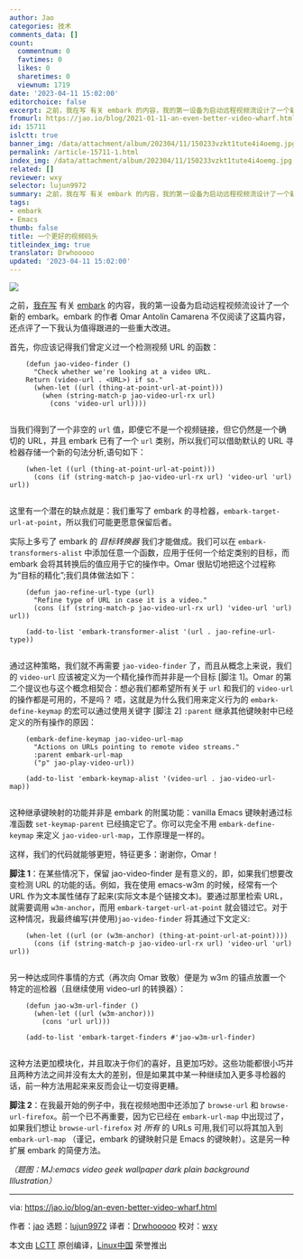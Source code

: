 ```yaml
---
author: Jao
categories: 技术
comments_data: []
count:
  commentnum: 0
  favtimes: 0
  likes: 0
  sharetimes: 0
  viewnum: 1719
date: '2023-04-11 15:02:00'
editorchoice: false
excerpt: 之前，我在写 有关 embark 的内容，我的第一设备为启动远程视频流设计了一个新的 embark。
fromurl: https://jao.io/blog/2021-01-11-an-even-better-video-wharf.html
id: 15711
islctt: true
banner_img: /data/attachment/album/202304/11/150233vzkt1tute4i4oemg.jpg
permalink: /article-15711-1.html
index_img: /data/attachment/album/202304/11/150233vzkt1tute4i4oemg.jpg.thumb.jpg
related: []
reviewer: wxy
selector: lujun9972
summary: 之前，我在写 有关 embark 的内容，我的第一设备为启动远程视频流设计了一个新的 embark。
tags:
- embark
- Emacs
thumb: false
title: 一个更好的视频码头
titleindex_img: true
translator: Drwhooooo
updated: '2023-04-11 15:02:00'
---
```


![](/data/attachment/album/202304/11/150233vzkt1tute4i4oemg.jpg)


之前，[我在写](https://jao.io/blog/2021-01-09-embarking-videos.html) 有关 [embark](https://github.com/oantolin/embark) 的内容，我的第一设备为启动远程视频流设计了一个新的 embark。embark 的作者 Omar Antolín Camarena 不仅阅读了这篇内容，还点评了一下我认为值得跟进的一些重大改进。


首先，你应该记得我们曾定义过一个检测视频 URL 的函数：



```
    (defun jao-video-finder ()
      "Check whether we're looking at a video URL.
    Return (video-url . <URL>) if so."
      (when-let ((url (thing-at-point-url-at-point)))
        (when (string-match-p jao-video-url-rx url)
          (cons 'video-url url))))


```

当我们得到了一个非空的 `url` 值，即便它不是一个视频链接，但它仍然是一个确切的 URL，并且 embark 已有了一个 `url` 类别，所以我们可以借助默认的 URL 寻检器存储一个新的句法分析,语句如下：



```
    (when-let ((url (thing-at-point-url-at-point)))
      (cons (if (string-match-p jao-video-url-rx url) 'video-url 'url) url))


```

这里有一个潜在的缺点就是：我们重写了 embark 的寻检器，`embark-target-url-at-point`，所以我们可能更愿意保留后者。


实际上多亏了 embark 的 *目标转换器* 我们才能做成。我们可以在 `embark-transformers-alist` 中添加任意一个函数，应用于任何一个给定类别的目标，而 embark 会将其转换后的值应用于它的操作中。Omar 很贴切地把这个过程称为“目标的精化”;我们具体做法如下：



```
    (defun jao-refine-url-type (url)
      "Refine type of URL in case it is a video."
      (cons (if (string-match-p jao-video-url-rx url) 'video-url 'url) url))

    (add-to-list 'embark-transformer-alist '(url . jao-refine-url-type))


```

通过这种策略，我们就不再需要 `jao-video-finder` 了，而且从概念上来说，我们的 `video-url` 应该被定义为一个精化操作而并非是一个目标 [脚注 1]。Omar 的第二个提议也与这个概念相契合：想必我们都希望所有关于 `url` 和我们的 `video-url` 的操作都是可用的，不是吗？ 唔，这就是为什么我们用来定义行为的 `embark-define-keymap` 的宏可以通过使用关键字 [脚注 2] `:parent` 继承其他键映射中已经定义的所有操作的原因：



```
    (embark-define-keymap jao-video-url-map
      "Actions on URLs pointing to remote video streams."
      :parent embark-url-map
      ("p" jao-play-video-url))

    (add-to-list 'embark-keymap-alist '(video-url . jao-video-url-map))


```

这种继承键映射的功能并非是 embark 的附属功能：vanilla Emacs 键映射通过标准函数 `set-keymap-parent` 已经搞定它了。你可以完全不用 `embark-define-keymap` 来定义 `jao-video-url-map`，工作原理是一样的。


这样，我们的代码就能够更短，特征更多：谢谢你，Omar！


**脚注 1**：在某些情况下，保留 jao-video-finder 是有意义的，即，如果我们想要改变检测 URL 的功能的话。例如，我在使用 emacs-w3m 的时候，经常有一个 URL 作为文本属性储存了起来(实际文本是个链接文本)。要通过那里检索 URL，就需要调用 `w3m-anchor`，而用 `embark-target-url-at-point` 就会错过它。对于这种情况，我最终编写(并使用)`jao-video-finder` 将其通过下文定义:



```
    (when-let ((url (or (w3m-anchor) (thing-at-point-url-at-point))))
      (cons (if (string-match-p jao-video-url-rx url) 'video-url 'url) url))


```

另一种达成同件事情的方式（再次向 Omar 致敬）便是为 w3m 的锚点放置一个特定的巡检器（且继续使用 video-url 的转换器）：



```
    (defun jao-w3m-url-finder ()
      (when-let ((url (w3m-anchor)))
        (cons 'url url)))

    (add-to-list 'embark-target-finders #'jao-w3m-url-finder)


```

这种方法更加模块化，并且取决于你们的喜好，且更加巧妙。这些功能都很小巧并且两种方法之间并没有太大的差别，但是如果其中某一种继续加入更多寻检器的话，前一种方法用起来来反而会让一切变得更糟。


**脚注 2**：在我最开始的例子中，我在视频地图中还添加了 `browse-url` 和 `browse-url-firefox`。前一个已不再重要，因为它已经在 `embark-url-map` 中出现过了，如果我们想让 `browse-url-firefox` 对 *所有* 的 URLs 可用,我们可以将其加入到 `embark-url-map` （谨记，embark 的键映射只是 Emacs 的键映射）。这是另一种扩展 embark 的简便方法。


*（题图：MJ:emacs video geek wallpaper dark plain background Illustration）*




---


via: <https://jao.io/blog/an-even-better-video-wharf.html>


作者：[jao](https://jao.io) 选题：[lujun9972](https://github.com/lujun9972) 译者：[Drwhooooo](https://github.com/Drwhooooo) 校对：[wxy](https://github.com/wxy)


本文由 [LCTT](https://github.com/LCTT/TranslateProject) 原创编译，[Linux中国](https://linux.cn/) 荣誉推出